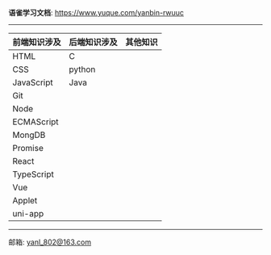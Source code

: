 **语雀学习文档**: https://www.yuque.com/yanbin-rwuuc


---

| 前端知识涉及     | 后端知识涉及 | 其他知识 |
|------------|--------|------|
| HTML       | C      |      |
| CSS        | python |      |
| JavaScript | Java   |      |
| Git        |        |      |
| Node       |        |      |
| ECMAScript |        |      |
| MongDB     |        |      |
| Promise    |        |      |
| React      |        |      |
| TypeScript |        |      |
| Vue        |        |      |
| Applet     |        |      |
| uni-app    |        |      |

---
邮箱: yanl_802@163.com




